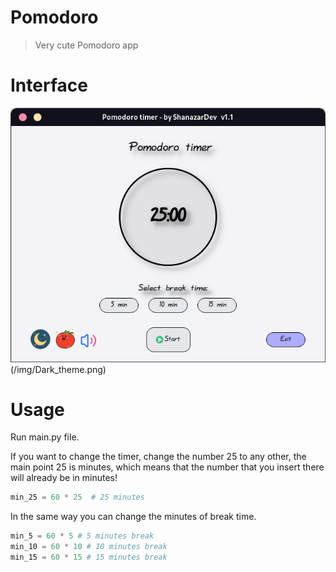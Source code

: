 # Pomodoro
> Very cute Pomodoro app

# Interface
![Pomodoro](/img/Light_theme.png)(/img/Dark_theme.png)




 # Usage
  
  Run main.py file. 
  
If you want to change the timer, change the number 25 to any other, the main point 25 is minutes, which means that the number that you insert there will already be in minutes!
  
```python
min_25 = 60 * 25  # 25 minutes 
```
In the same way you can change the minutes of break time.

```python
min_5 = 60 * 5 # 5 minutes break 
min_10 = 60 * 10 # 10 minutes break
min_15 = 60 * 15 # 15 minutes break
```
